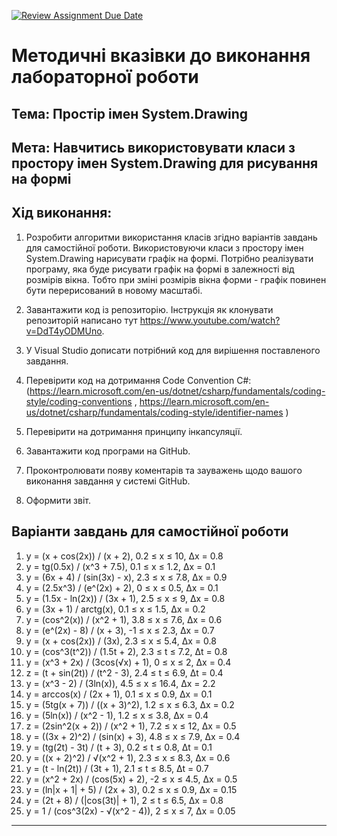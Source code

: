 [![Review Assignment Due Date](https://classroom.github.com/assets/deadline-readme-button-22041afd0340ce965d47ae6ef1cefeee28c7c493a6346c4f15d667ab976d596c.svg)](https://classroom.github.com/a/ohXdymOS)
# Методичні вказівки до виконання лабораторної роботи
## Тема: Простір імен System.Drawing
## Мета: Навчитись використовувати класи з простору імен System.Drawing для рисування на формі

## Хід виконання:
1.	Розробити алгоритми використання класів згідно варіантів завдань для самостійної роботи.
Використовуючи класи з простору імен System.Drawing нарисувати графік на формі.
Потрібно реалізувати програму, яка буде рисувати графік на формі в залежності від розмірів вікна. Тобто при зміні розмірів вікна форми - графік повинен бути перерисований в новому масштабі. 

3.	Завантажити код із репозиторію. Інструкція як клонувати репозиторій написано тут https://www.youtube.com/watch?v=DdT4yODMUno.
4.	У Visual Studio дописати потрібний код для вирішення поставленого завдання. 
5.	Перевірити код на дотримання Code Convention C#:
 (https://learn.microsoft.com/en-us/dotnet/csharp/fundamentals/coding-style/coding-conventions , https://learn.microsoft.com/en-us/dotnet/csharp/fundamentals/coding-style/identifier-names )
6.	Перевірити на дотримання принципу інкапсуляції.
7.	Завантажити код програми на GitHub.
8.	Проконтролювати появу коментарів та зауважень щодо вашого виконання завдання у системі GitHub.
9.	Оформити звіт.

   
## Варіанти завдань для самостійної роботи

1. y = (x + cos(2x)) / (x + 2), 0.2 ≤ x ≤ 10, Δx = 0.8
2. y = tg(0.5x) / (x^3 + 7.5), 0.1 ≤ x ≤ 1.2, Δx = 0.1
3. y = (6x + 4) / (sin(3x) - x), 2.3 ≤ x ≤ 7.8, Δx = 0.9
4. y = (2.5x^3) / (e^(2x) + 2), 0 ≤ x ≤ 0.5, Δx = 0.1
5. y = (1.5x - ln(2x)) / (3x + 1), 2.5 ≤ x ≤ 9, Δx = 0.8
6. y = (3x + 1) / arctg(x), 0.1 ≤ x ≤ 1.5, Δx = 0.2
7. y = (cos^2(x)) / (x^2 + 1), 3.8 ≤ x ≤ 7.6, Δx = 0.6
8. y = (e^(2x) - 8) / (x + 3), -1 ≤ x ≤ 2.3, Δx = 0.7
9. y = (x + cos(2x)) / (3x), 2.3 ≤ x ≤ 5.4, Δx = 0.8
10. y = (cos^3(t^2)) / (1.5t + 2), 2.3 ≤ t ≤ 7.2, Δt = 0.8
11. y = (x^3 + 2x) / (3cos(√x) + 1), 0 ≤ x ≤ 2, Δx = 0.4
12. z = (t + sin(2t)) / (t^2 - 3), 2.4 ≤ t ≤ 6.9, Δt = 0.4
13. y = (x^3 - 2) / (3ln(x)), 4.5 ≤ x ≤ 16.4, Δx = 2.2
14. y = arccos(x) / (2x + 1), 0.1 ≤ x ≤ 0.9, Δx = 0.1
15. y = (5tg(x + 7)) / ((x + 3)^2), 1.2 ≤ x ≤ 6.3, Δx = 0.2
16. y = (5ln(x)) / (x^2 - 1), 1.2 ≤ x ≤ 3.8, Δx = 0.4
17. z = (2sin^2(x + 2)) / (x^2 + 1), 7.2 ≤ x ≤ 12, Δx = 0.5
18. y = ((3x + 2)^2) / (sin(x) + 3), 4.8 ≤ x ≤ 7.9, Δx = 0.4
19. y = (tg(2t) - 3t) / (t + 3), 0.2 ≤ t ≤ 0.8, Δt = 0.1
20. y = ((x + 2)^2) / √(x^2 + 1), 2.3 ≤ x ≤ 8.3, Δx = 0.6
21. y = (t - ln(2t)) / (3t + 1), 2.1 ≤ t ≤ 8.5, Δt = 0.7
22. y = (x^2 + 2x) / (cos(5x) + 2), -2 ≤ x ≤ 4.5, Δx = 0.5
23. y = (ln|x + 1| + 5) / (2x + 3), 0.2 ≤ x ≤ 0.9, Δx = 0.15
24. y = (2t + 8) / (|cos(3t)| + 1), 2 ≤ t ≤ 6.5, Δx = 0.8
25. y = 1 / (cos^3(2x) - √(x^2 - 4)), 2 ≤ x ≤ 7, Δx = 0.05

---



